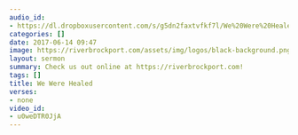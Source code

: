 ```yaml
---
audio_id:
- https://dl.dropboxusercontent.com/s/g5dn2faxtvfkf7l/We%20Were%20Healed.mp3?dl=0
categories: []
date: 2017-06-14 09:47
image: https://riverbrockport.com/assets/img/logos/black-background.png
layout: sermon
summary: Check us out online at https://riverbrockport.com!
tags: []
title: We Were Healed
verses:
- none
video_id:
- u0weDTR0JjA
---
```

